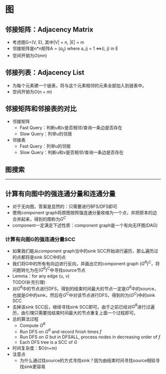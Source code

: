 # 图

## 邻接矩阵：Adjacency Matrix
+ 考虑图G=(V, E), 其中|V| = n, |E| = m
+ 邻接矩阵是n*n矩阵A = ($a_{ij}$) where a_ij = 1 <=>(i, j) in E
+ 空间开销为$O(mn)$

## 邻接列表：Adjacency List
+ 为每个元素建一个链表，将与这个元素相邻的元素全部加入到链表中。
+ 空间开销为$O(n+m)$

## 邻接矩阵和邻接表的对比
+ 邻接矩阵
  + Fast Query：判断u和v是否相邻/查询一条边是否存在
  + Slow Query：列举u的邻居
+ 邻接表
  + Fast Query：列举u的邻居
  + Slow Query：判断u和v是否相邻/查询一条边是否存在

## 图搜索

---
## 计算有向图中的强连通分量和连通分量
+ 对于无向图，答案是显然的：只需要进行BFS/DFS即可
+ 使用component graph将原图按照强连通分量收缩为一个点，并把原本的边合并起来，得到的图称为$G^C$
+ component一定满足下述性质：component graph是一个有向无环图(DAG)
### 计算有向图G的强连通分量SCC
+ 如果我们能从component graph当中的sink SCC开始进行遍历，那么遍历过的点都将是sink SCC中的点
+ 我们将G中的所有有向边进行反向，并画出它的component graph $(G^R)^C$，将问题转化为在$(G^R)^C$中寻找source节点
+ Lemma：for any edge (u, v)  
  TODO(补充引理)
+ 对$G^R$中的节点进行DFS，得到的结束时间最大的节点一定是$G^R$中的source，也就是$G$中的sink，然后在$G^C$中对该节点进行DFS，得到的为$(G^C)$中的sink SCC
+ 去掉该sink SCC后，继续寻找sink SCC即可。由于之前已经对$G^R$进行过遍历，由引理只需要找结束时间最大的节点重复上面一个过程即可。
+ 总的算法过程
  + Compute $G^R$
  + Run DFS on $G^R$ and record finish times $f$
  + Run DFS on $G$ but in DFSALL, process nodes in decreasing order of $f$
  + Each DFS tree is a SCC of $G$
+ 时间复杂度：$O(n+m)
+ 注意点
  + 为什么通过找source的方式寻找sink？因为由结束时间寻找source相较寻找sink更容易